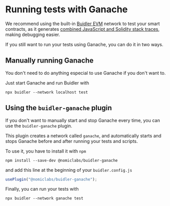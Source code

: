 # Running tests with Ganache

We recommend using the built-in [Buidler EVM](../buidler-evm/README.md) network to test your
smart contracts, as it generates [combined JavaScript and Solidity stack traces](../buidler-evm/README.md#solidity-stack-traces),
making debugging easier.

If you still want to run your tests using Ganache, you can do it in two ways.

## Manually running Ganache

You don't need to do anything especial to use Ganache if you don't want to.

Just start Ganache and run Buidler with

```
npx buidler --network localhost test
```

## Using the `buidler-ganache` plugin

If you don't want to manually start and stop Ganache every time, you can use
the `buidler-ganache` plugin.

This plugin creates a network called `ganache`, and automatically
starts and stops Ganache before and after running your tests and scripts.

To use it, you have to install it with `npm`

```
npm install --save-dev @nomiclabs/buidler-ganache
```

and add this line at the beginning of your `buidler.config.js`

```js
usePlugin("@nomiclabs/buidler-ganache");
```

Finally, you can run your tests with
 
```
npx buidler --network ganache test
```
